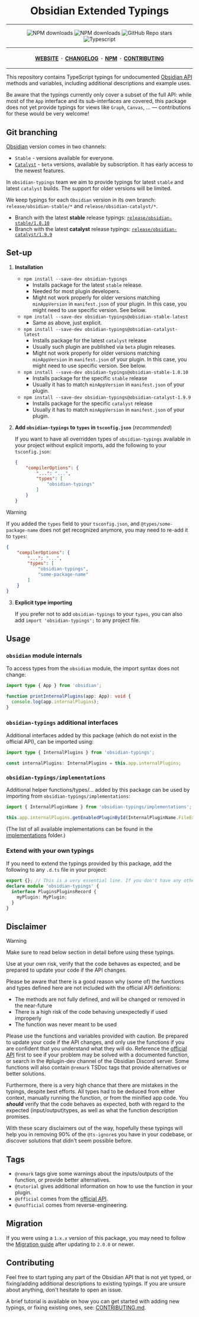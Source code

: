 <center>

# Obsidian Extended Typings

</center>

---

<div align="center">
    <a href="https://www.npmjs.com/package/obsidian-typings" style="text-decoration: none">
        <img alt="NPM downloads" src="https://img.shields.io/npm/v/obsidian-typings?color=red&label=Version%3A&logo=npm&logoColor=white&labelColor=red">
    </a>
    <a href="https://www.npmjs.com/package/obsidian-typings" style="text-decoration: none">
        <img alt="NPM downloads" src="https://img.shields.io/npm/dw/obsidian-typings?style=flat&label=Downloads">
    </a>
    <a href="https://github.com/Fevol/obsidian-typings/stargazers" style="text-decoration: none">
        <img alt="GitHub Repo stars" src="https://img.shields.io/github/stars/fevol/obsidian-typings?color=yellow&label=Stargazers%3A&logo=OpenTelemetry&logoColor=yellow">
    </a><br>
    <a href="https://www.typescriptlang.org/" style="text-decoration: none">
        <img alt="Typescript" src="https://img.shields.io/badge/-Typescript-3178C6?logo=Typescript&logoColor=white&style=flat&">
    </a>
</div>

---

<div align="center">
<h4>
 <a href="https://fevol.github.io/obsidian-typings">WEBSITE</a>
 <span>&nbsp;·&nbsp;</span>
 <a href="https://fevol.github.io/obsidian-typings/resources/obsidian-typings-changelog">CHANGELOG</a>
 <span>&nbsp;·&nbsp;</span>
 <a href="https://www.npmjs.com/package/obsidian-typings">NPM</a>
 <span>&nbsp;·&nbsp;</span>
 <a href="https://fevol.github.io/obsidian-typings/contributing">CONTRIBUTING</a>

</h4>
</div>

---

This repository contains TypeScript typings for undocumented [Obsidian API](https://github.com/obsidianmd/obsidian-api/blob/master/obsidian.d.ts) methods and variables, including additional descriptions and example uses.

Be aware that the typings currently only cover a subset of the full API: while most of the `App` interface and its sub-interfaces are covered, this package does not yet provide typings for views like `Graph`, `Canvas`, ... — contributions for these would be very welcome!

## Git branching

[Obsidian](https://obsidian.md) version comes in two channels:

- `Stable` - versions available for everyone.
- [`Catalyst`](https://help.obsidian.md/catalyst) - `beta` versions, available by subscription. It has early access to the newest features.

In `obsidian-typings` team we aim to provide typings for latest `stable` and latest `catalyst` builds. The support for older versions will be limited.

We keep typings for each `Obsidian` version in its own branch: `release/obsidian-stable/*` and `release/obsidian-catalyst/*`.

- Branch with the latest **stable** release typings: [`release/obsidian-stable/1.8.10`](https://github.com/Fevol/obsidian-typings/tree/release/obsidian-stable/1.8.10)
- Branch with the latest **catalyst** release typings: [`release/obsidian-catalyst/1.9.9`](https://github.com/Fevol/obsidian-typings/tree/release/obsidian-catalyst/1.9.9)

## Set-up

1. **Installation**

    - `npm install --save-dev obsidian-typings`
      - Installs package for the latest `stable` release.
      - Needed for most plugin developers.
      - Might not work properly for older versions matching `minAppVersion` in `manifest.json` of your plugin. In this case, you might need to use specific version. See below.
    - `npm install --save-dev obsidian-typings@obsidian-stable-latest`
      - Same as above, just explicit.
    - `npm install --save-dev obsidian-typings@obsidian-catalyst-latest`
      - Installs package for the latest `catalyst` release
      - Usually such plugin are published via `beta` plugin releases.
      - Might not work properly for older versions matching `minAppVersion` in `manifest.json` of your plugin. In this case, you might need to use specific version. See below.
    - `npm install --save-dev obsidian-typings@obsidian-stable-1.8.10`
      - Installs package for the specific `stable` release
      - Usually it has to match `minAppVersion` in `manifest.json` of your plugin.
    - `npm install --save-dev obsidian-typings@obsidian-catalyst-1.9.9`
      - Installs package for the specific `catalyst` release
      - Usually it has to match `minAppVersion` in `manifest.json` of your plugin.

2. **Add `obsidian-typings` to `types` in `tsconfig.json`** (_recommended_) <span id="add-types-setting-to-tsconfig-json"></span>

    If you want to have all overridden types of `obsidian-typings` available in your project without explicit imports, add the following to your `tsconfig.json`:

    ```json
    {
        "compilerOptions": {
            "...": "...",
            "types": [
                "obsidian-typings"
            ]
        }
    }
    ```

> [!WARNING]
>
> If you added the `types` field to your `tsconfig.json`, and `@types/some-package-name` does not get recognized anymore, you may need to re-add it to `types`:
> ```json
> {
>     "compilerOptions": {
>         "...": "...",
>         "types": [
>             "obsidian-typings",
>             "some-package-name"
>         ]
>     }
> }

3. **Explicit type importing**

   If you prefer not to add `obsidian-typings` to your `types`, you can also add `import 'obsidian-typings';` to any project file.

## Usage

### `obsidian` module internals

To access types from the `obsidian` module, the import syntax does not change:

```ts
import type { App } from 'obsidian';

function printInternalPlugins(app: App): void {
  console.log(app.internalPlugins);
}
```

### `obsidian-typings` additional interfaces

Additional interfaces added by this package (which do not exist in the official API), can be imported using:

```ts
import type { InternalPlugins } from 'obsidian-typings';

const internalPlugins: InternalPlugins = this.app.internalPlugins;
```

### `obsidian-typings/implementations`

Additional helper functions/types/... added by this package can be used by importing from `obsidian-typings/implementations`:

```ts
import { InternalPluginName } from 'obsidian-typings/implementations';

this.app.internalPlugins.getEnabledPluginById(InternalPluginName.FileExplorer);
```

(The list of all available implementations can be found in the [implementations](https://github.com/Fevol/obsidian-typings/tree/main/src/obsidian/implementations) folder.)

### Extend with your own typings

If you need to extend the typings provided by this package, add the following to any `.d.ts` file in your project:

```ts
export {}; // This is a very essential line. If you don't have any other top-level `import/export` statements, those typings will work not as expected.
declare module 'obsidian-typings' {
  interface PluginsPluginsRecord {
    myPlugin: MyPlugin;
  }
}
```

## Disclaimer

> [!WARNING]
>
> Make sure to read below section in detail before using these typings.
>
> Use at your own risk, verify that the code behaves as expected, and be prepared to update your code if the API changes.

Please be aware that there is a good reason why (some of) the functions and types defined here are not included with the official API definitions:

-   The methods are not fully defined, and will be changed or removed in the near-future
-   There is a high risk of the code behaving unexpectedly if used improperly
-   The function was never meant to be used

Please use the functions and variables provided with caution. Be prepared to update your code if the API changes, and only use the functions if you are confident that you understand what they will do. Reference the [official API](https://github.com/obsidianmd/obsidian-api/blob/master/obsidian.d.ts) first to see if your problem may be solved with a documented function, or search in the #plugin-dev channel of the Obsidian Discord server. Some functions will also contain `@remark` TSDoc tags that provide alternatives or better solutions.

Furthermore, there is a very high chance that there are mistakes in the typings, despite best efforts. All types had to be deduced from either context, manually running the function, or from the minified app code. You _**should**_ verify that the code behaves as expected, both with regard to the expected (input/output)types, as well as what the function description promises.

With these scary disclaimers out of the way, hopefully these typings will help you in removing 90% of the `@ts-ignore`s you have in your codebase, or discover solutions that didn't seem possible before.

## Tags

- `@remark` tags give some warnings about the inputs/outputs of the function, or provide better alternatives.
- `@tutorial` gives additional information on how to use the function in your plugin.
- `@official` comes from the [official API](https://github.com/obsidianmd/obsidian-api/blob/master/obsidian.d.ts).
- `@unofficial` comes from reverse-engineering.

## Migration

If you were using a `1.x.x` version of this package, you may need to follow the [Migration guide](https://github.com/Fevol/obsidian-typings/blob/main/MIGRATION.md) after updating to `2.0.0` or newer.


## Contributing

Feel free to start typing any part of the Obsidian API that is not yet typed, or fixing/adding additional descriptions to existing typings. If you are unsure about anything, don't hesitate to open an issue.

A brief tutorial is available on how you can get started with adding new typings, or fixing existing ones, see: [CONTRIBUTING.md](https://github.com/Fevol/obsidian-typings/blob/main/CONTRIBUTING.md).
